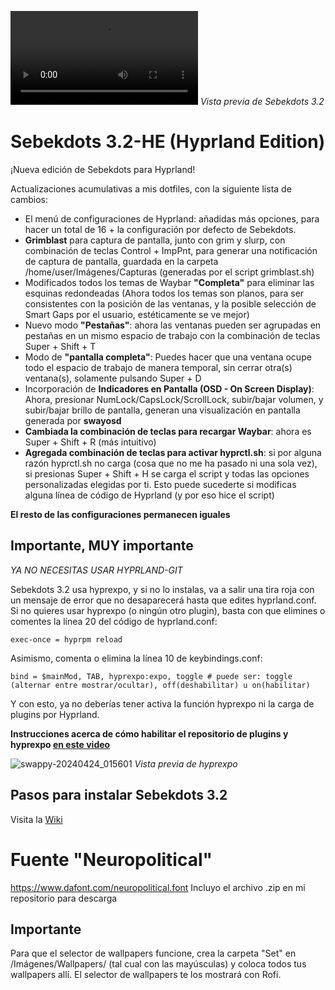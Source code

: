 <video src="https://github.com/user-attachments/assets/723fc87f-f6b0-4c2a-9a12-8ef3c050cc46"></video>
_Vista previa de Sebekdots 3.2_

# Sebekdots 3.2-HE (Hyprland Edition)

¡Nueva edición de Sebekdots para Hyprland!

Actualizaciones acumulativas a mis dotfiles, con la siguiente lista de cambios:

- El menú de configuraciones de Hyprland: añadidas más opciones, para hacer un total de 16 + la configuración por defecto de Sebekdots.
- **Grimblast** para captura de pantalla, junto con grim y slurp, con combinación de teclas Control + ImpPnt, para generar una notificación de captura de pantalla, guardada en la carpeta /home/user/Imágenes/Capturas (generadas por el script grimblast.sh)
- Modificados todos los temas de Waybar **"Completa"** para eliminar las esquinas redondeadas (Ahora todos los temas son planos, para ser consistentes con la posición de las ventanas, y la posible selección de Smart Gaps por el usuario, estéticamente se ve mejor)
- Nuevo modo **"Pestañas"**: ahora las ventanas pueden ser agrupadas en pestañas en un mismo espacio de trabajo con la combinación de teclas Super + Shift + T
- Modo de **"pantalla completa"**: Puedes hacer que una ventana ocupe todo el espacio de trabajo de manera temporal, sin cerrar otra(s) ventana(s), solamente pulsando Super + D
- Incorporación de **Indicadores en Pantalla (OSD - On Screen Display)**: Ahora, presionar NumLock/CapsLock/ScrollLock, subir/bajar volumen, y subir/bajar brillo de pantalla, generan una visualización en pantalla generada por **swayosd**
- **Cambiada la combinación de teclas para recargar Waybar**: ahora es Super + Shift + R (más intuitivo)
- **Agregada combinación de teclas para activar hyprctl.sh**: si por alguna razón hyprctl.sh no carga (cosa que no me ha pasado ni una sola vez), si presionas Super + Shift + H se carga el script y todas las opciones personalizadas elegidas por ti. Esto puede sucederte si modificas alguna línea de código de Hyprland (y por eso hice el script)

**El resto de las configuraciones permanecen iguales**

## Importante, MUY importante

*YA NO NECESITAS USAR HYPRLAND-GIT*

Sebekdots 3.2 usa hyprexpo, y si no lo instalas, va a salir una tira roja con un mensaje de error que no desaparecerá hasta que edites hyprland.conf. Si no quieres usar hyprexpo (o ningún otro plugin), basta con que elimines o comentes la línea 20 del código de hyprland.conf:

`exec-once = hyprpm reload`

Asimismo, comenta o elimina la línea 10 de keybindings.conf:

`bind = $mainMod, TAB, hyprexpo:expo, toggle # puede ser: toggle (alternar entre mostrar/ocultar), off(deshabilitar) u on(habilitar)`

Y con esto, ya no deberías tener activa la función hyprexpo ni la carga de plugins por Hyprland.

**Instrucciones acerca de cómo habilitar el repositorio de plugins y hyprexpo [en este video](https://youtu.be/JLkzIY-xrjg?si=PtNIM7v-lKrw5rzc)**

![swappy-20240424_015601](https://github.com/andrewsebek/Sebekdots/assets/121652305/ce21f516-5fc6-4c9e-a84b-5e28ecdff990)
_Vista previa de hyprexpo_

## Pasos para instalar Sebekdots 3.2

Visita la [Wiki](https://github.com/andrewsebek/Sebekdots/wiki)

# Fuente "Neuropolitical"

https://www.dafont.com/neuropolitical.font 
Incluyo el archivo .zip en mi repositorio para descarga

## Importante

Para que el selector de wallpapers funcione, crea la carpeta "Set" en /Imágenes/Wallpapers/ (tal cual con las mayúsculas) y coloca todos tus wallpapers allí. El selector de wallpapers te los mostrará con Rofi.
